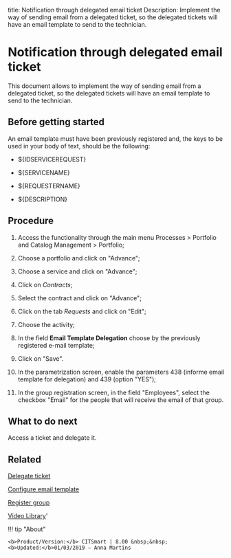 title: Notification through delegated email ticket
Description: Implement the way of sending email from a delegated ticket, so the delegated tickets will have an email template to send to the technician. 
# Notification through delegated email ticket

This document allows to implement the way of sending email from a delegated ticket, 
so the delegated tickets will have an email template to send to the technician.

Before getting started
--------------------------

An email template must have been previously registered and, the keys to be used
in your body of text, should be the following:

-   \${IDSERVICEREQUEST}

-   \${SERVICENAME}

-   \${REQUESTERNAME}

-   \${DESCRIPTION}

Procedure
-------------

1.  Access the functionality through the main menu Processes \> Portfolio and
    Catalog Management \> Portfolio;

2.  Choose a portfolio and click on "Advance";

3.  Choose a service and click on "Advance";

4.  Click on *Contracts*;

5.  Select the contract and click on "Advance";

6.  Click on the tab *Requests* and click on "Edit";

7.  Choose the activity;

8.  In the field **Email Template Delegation** choose by the previously
    registered e-mail template;

9.  Click on "Save".

10.  In the parametrization screen, enable the parameters 438 (informe email
    template for delegation) and 439 (option "YES");
    
11.  In the group registration screen, in the field "Employees", select the checkbox
    "Email" for the people that will receive the email of that group.
    

What to do next
---------------

Access a ticket and delegate it.

Related
-------

[Delegate ticket](/en-us/citsmart-platform-8/processes/tickets/use/delegate-ticket.html)

[Configure email template](/en-us/citsmart-platform-8/platform-administration/email-settings/email-templates-configure-email-template.html)

[Register group](/en-us/citsmart-platform-8/initial-settings/access-settings/user/register-groups.html)

<i class='fa fa-youtube-play  fa-2x' style='color:#97ce17;vertical-align: middle;'> </i> [Video Library](https://www.youtube.com/playlist?list=PLB5qK2uzf2RNemh0QXhtOXntvZ6G6o2B_)'

!!! tip "About"

    <b>Product/Version:</b> CITSmart | 8.00 &nbsp;&nbsp;
    <b>Updated:</b>01/03/2019 – Anna Martins
